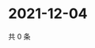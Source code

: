 # 2021-12-04

共 0 条

<!-- BEGIN WEIBO -->
<!-- 最后更新时间 Sat Dec 04 2021 23:14:54 GMT+0800 (China Standard Time) -->

<!-- END WEIBO -->
